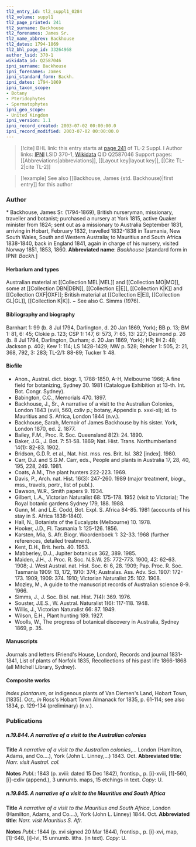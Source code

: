 ```yaml
---
tl2_entry_id: tl2_suppl1_0284
tl2_volume: suppl1
tl2_page_printed: 241
tl2_surname: Backhouse
tl2_forenames: James Sr.
tl2_name_abbrev: Backhouse
tl2_dates: 1794-1869
tl2_bhl_page_id: 33264968
author_lsid: 370-1
wikidata_id: Q2587046
ipni_surname: Backhouse
ipni_forenames: James
ipni_standard_form: Backh.
ipni_dates: 1794-1869
ipni_taxon_scope: 
- Botany
- Pteridophytes
- Spermatophytes
ipni_geo_scope: 
- United Kingdom
ipni_version: 1.1
ipni_record_created: 2003-07-02 00:00:00.0
ipni_record_modified: 2003-07-02 00:00:00.0
---
```


> [!cite] BHL link: this entry starts at [page 241](https://www.biodiversitylibrary.org/page/33264968) of TL-2 Suppl. I
> Author links: [IPNI](https://www.ipni.org/a/370-1) LSID 370-1, [Wikidata](https://www.wikidata.org/wiki/Q2587046) QID Q2587046
> Support pages: [[Abbreviations|abbreviations]], [[Layout key|layout key]], [[Cite TL-2|cite TL-2]]

> [!example] See also [[Backhouse, James {std. Backhouse}|first entry]] for this author

### Author

\* Backhouse, James Sr. (1794-1869), British nurseryman, missionary, traveller and botanist; purchased a nursery at York 1815, active Quaker minister from 1824; sent out as a missionary to Australia September 1831, arriving in Hobart, February 1832, travelled 1832-1838 in Tasmania, New South Wales, South and Western Australia; to Mauritius and South Africa 1838-1840, back in England 1841, again in charge of his nursery, visited Norway 1851, 1853, 1860. 
**Abbreviated name**: *Backhouse* \[standard form in IPNI: *Backh.*\]

#### Herbarium and types

Australian material at [[Collection MEL|MEL]] and [[Collection MO|MO]], some at [[Collection DBN|DBN]], [[Collection E|E]], [[Collection K|K]] and [[Collection OXF|OXF]]; British material at [[Collection E|E]], [[Collection GL|GL]], [[Collection K|K]]. − See also C. Simms (1976).

#### Bibliography and biography

Barnhart 1: 99 (b. 8 Jul 1794, Darlington, d. 20 Jan 1869, York); BB p. 13; BM 1: 81, 6: 45; Clokie p. 123; CSP 1: 147, 6: 573, 7: 65, 13: 227; Desmond p. 26 (b. 8 Jul 1794, Darlington, Durham; d. 20 Jan 1869, York); HR; IH 2: 48; Jackson p. 402; Kew 1: 114; LS 1428-1429; MW p. 528; Rehder 1: 505, 2: 21, 368, 792, 3: 283; TL-2/1: 88-89; Tucker 1: 48.

#### Biofile

- Anon., Austral. dict. biogr. 1, 1788-1850, A-H, Melbourne 1966; A fine field for botanizing, Sydney 30. 1981 (Catalogue Exhibition at 13-th. Int. Bot. Congr. Sydney).
- Babington, C.C., Memorials 470. 1897.
- Backhouse, J., Sr., A narrative of a visit to the Australian Colonies, London 1843 (xviii, 560, cxliv p.; botany, Appendix p. xxxi-xl); id. to Mauritius and S. Africa, London 1844 (n.v.).
- Backhouse, Sarah, Memoir of James Backhouse by his sister. York, London 1870, ed. 2. 1877.
- Bailey, F.M., Proc. R. Soc. Queensland 8(2): 24. 1890.
- Baker, J.G., J. Bot. 7: 51-58. 1869; Nat. Hist. Trans. Northumberland 14(1): 82-83. 1902.
- Bridson, G.D.R. et al., Nat. hist. mss. res. Brit. Isl. 382 \[index\]. 1980.
- Carr, D.J. and S.G.M. Carr, eds., People and plants in Australia 17, 28, 40, 195, 228, 249. 1981.
- Coats, A.M., The plant hunters 222-223. 1969.
- Davis, P., Arch. nat. Hist. 16(3): 247-260. 1989 (major treatment, biogr., mss., travels, portr., list of publ.).
- Dawson, W.R., Smith papers 9. 1934.
- Gilbert, L.A., Victorian Naturalist 68: 175-178. 1952 (visit to Victoria); The Royal botanic gardens Sydney 179, 188. 1988.
- Gunn, M. and L.E. Codd, Bot. Expl. S. Africa 84-85. 1981 (accounts of his stay in S. Africa 1838-1840).
- Hall, N., Botanists of the Eucalypts (Melbourne) 10. 1978.
- Hooker, J.D., Fl. Tasmania 1: 125-126. 1856.
- Karsten, Mia, S. Afr. Biogr. Woordenboek 1: 32-33. 1968 (further references, detailed treatment).
- Kent, D.H., Brit. herb. 40. 1953.
- Mabberley, D.J., Jupiter botanicus 362, 389. 1985.
- Maiden, J.H., J. Proc. R. Soc. N.S.W. 25: 772-773. 1900, 42: 62-63. 1908; J. West Austral. nat. Hist. Soc. 6: 6, 28. 1909; Pap. Proc. R. Soc. Tasmania 1909: 13, 172, 1910: 374; Australas. Ass. Adv. Sci. 1907: 172-173. 1909, 1909: 374. 1910; Victorian Naturalist 25: 102. 1908.
- Mozley, M., A guide to the manuscript records of Australian science 8-9. 1966.
- Simms, J., J. Soc. Bibl. nat. Hist. 7(4): 369. 1976.
- Souster, J.E.S., W. Austral. Naturalist 1(6): 117-118. 1948.
- Willis, J., Victorian Naturalist 66: 87. 1949.
- Wilson, E.H., Plant hunting 189. 1927.
- Woolls, W., The progress of botanical discovery in Australia, Sydney 1869, p. 35.

#### Manuscripts

Journals and letters (Friend's House, London), Records and journal 1831-1841, List of plants of Norfolk 1835, Recollections of his past life 1866-1868 (all Mitchell Library, Sydney).

#### Composite works

*Index plantarum*, or indigenous plants of Van Diemen's Land, Hobart Town, \[1835\]. Oct., *in* Ross's Hobart Town Almanack for 1835, p. 61-114; see also 1834, p. 129-134 (preliminary) (n.v.).

### Publications

##### n.19.844. A narrative of a visit to the Australian colonies

**Title**
*A narrative of a visit to the Australian colonies*,... London (Hamilton, Adams, and Co....), York (John L. Linney,...) 1843. Oct.
**Abbreviated title**: *Narr. visit Austral. col.*

**Notes**
*Publ*.: 1843 (p. xviii: dated 15 Dec 1842), frontisp., p. \[i\]-xviii, \[1\]-560, \[i\]-cxliv (append.), 3 unnumb. maps, 15 etchings in text. *Copy*: U.

##### n.19.845. A narrative of a visit to the Mauritius and South Africa

**Title**
*A narrative of a visit to the Mauritius and South Africa*, London (Hamilton, Adams, and Co....), York (John L. Linney) 1844. Oct.
**Abbreviated title**: *Narr. visit Mauritius S. Afr.*

**Notes**
*Publ*.: 1844 (p. xvi signed 20 Mar 1844), frontisp., p. \[i\]-xvi, map, \[1\]-648, \[i\]-lvi, 15 unnumb. liths. (in text). *Copy*: U.

